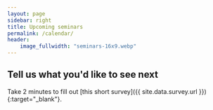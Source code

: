 ```yaml
---
layout: page
sidebar: right
title: Upcoming seminars
permalink: /calendar/
header:
    image_fullwidth: "seminars-16x9.webp"
---
```

           
## Tell us what you'd like to see next

Take 2 minutes to fill out [this short survey]({{ site.data.survey.url }}){:target="_blank"}.
